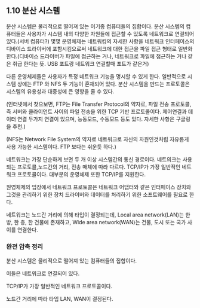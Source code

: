 ## 1.10 분산 시스템

분산 시스템은 물리적으로 떨어져 있는 이기종 컴퓨터들의 집합이다. 분산 시스템의 컴퓨터들은 사용자가 시스템 내의 다양한 자원들에 접근할 수 있도록 네트워크로 연결되어 있다.(서버 컴퓨터?) 몇몇 운영체제는 네트워킹의 자세한 사항을 네트워크 인터페이스의 디바이스 드라이버에 포함시킴으로써 네트워크에 대한 접근을 파일 접근 형태로 일반화 한다.(디바이스 드라이버가 파일에 접근하는 거나, 네트워크로 파일에 접근하는 거나 같은 취급 한다는 뜻. USB 포트랑 네트워크 연결할때 포트가 같은거)

다른 운영체제들은 사용자가 특정 네트워크 기능을 명시할 수 있게 한다. 일반적으로 시스템 상에는 FTP 와 NFS 두 기능이 혼재되어 있다. 분산 시스템을 만드는 프로토콜은 시스템의 유용성과 대중성에 큰 영향을 줄 수 있다.

(인터넷에서 찾으보면, FTP는 File Transfer Protocol의 약자로, 파일 전송 프로토콜, 즉 서버와 클라이언트 사이의 파일 전송을 위한 TCP 기반 프로토콜이다. 제어연결과 데이터 연결 두가지 연결이 있으며, 능동모드, 수동모드 등도 있다. 자세한 사항은 구글링을 추천.)

(NFS는 Network File System의 약자로 네트워크로 자신의 자원인것처럼 자유롭게 사용 가능한 시스템이다. FTP 보다는 쉬운듯 하다.)

네트워크는 가장 단순하게 보면 두 개 이상 시스템간의 통신 경로이다. 네트의크는 사용되는 프로토콜,노드간의 거리, 전송 매체에 따라 다르다. TCP/IP가 가장 일반적인 네트워크 프로토콜이다. 대부분의 운영체제 또한 TCP/IP를 지원한다.

원영체제의 입장에서 네트워크 프로토콜은 네트워크 어댑터와 같은 인터페이스 장치와 그것을 관리하기 위한 장치 드라이버와 데이터를 처리하기 위한 소프트웨어를 필요로 한다.

네트워크는 노드간 거리에 의해 타입이 결정되는데, Local area network(LAN)는 한 방, 한 층, 한 건물에 존재하고, Wide area network(WAN)는 건물, 도시 또는 국가 사이를 연결한다.

### 완전 압축 정리

분산 시스템은 물리적으로 떨어져 있는 컴퓨터들의 집합이다.

이들은 네트워크로 연결되어 있다.

TCP/IP가 가장 일반적인 네트워크 프로토콜이다.

노드간 거리에 따라 타입 LAN, WAN이 결정된다.

